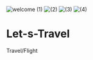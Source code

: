 ![welcome (1)](https://user-images.githubusercontent.com/85549700/131898582-1810be0d-bef6-4aca-b045-88ab6018aa6e.jpg)
![(2)](https://user-images.githubusercontent.com/85549700/131898590-9b0eabba-98ac-4e35-b8d1-af294eecdb33.jpg)
![(3)](https://user-images.githubusercontent.com/85549700/131898597-fe752693-8a55-4b0e-8ea6-459116123038.jpg)
![(4)](https://user-images.githubusercontent.com/85549700/131898602-45652cf6-2f74-4dc5-88dd-325ef98f622a.jpg)
# Let-s-Travel
Travel/Flight
